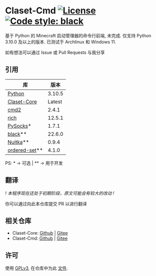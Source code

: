 # Claset-Cmd [![License](https://img.shields.io/github/license/Puqns67/Claset-Cmd?label=License)](https://github.com/Puqns67/Claset-Cmd/blob/master/LICENSE) [![Code style: black](https://img.shields.io/badge/Code%20Style-black-000000.svg)](https://github.com/psf/black)

基于 Python 的 Minecraft 启动管理器的命令行前端, 未完成.
仅支持 Python 3.10.0 及以上的版本.
已测试于 Archlinux 和 Windows 11.

如有想法可以通过 Issue 或 Pull Requests 与我分享

## 引用

| 库                                                        | 版本         |
|-----------------------------------------------------------|-------------|
|[Python](https://github.com/python/cpython)                |3.10.5       |
|[Claset-Core](https://github.com/Puqns67/Claset-Core)      |Latest       |
|[cmd2](https://github.com/python-cmd2/cmd2)                |2.4.1        |
|[rich](https://github.com/Textualize/rich)                 |12.5.1       |
|[PySocks](https://github.com/Anorov/PySocks)*              |1.7.1        |
|[black](https://github.com/psf/black)**                    |22.6.0       |
|[Nuitka](https://github.com/Nuitka/Nuitka)**               |0.9.4        |
|[ordered-set](https://github.com/rspeer/ordered-set)**     |4.1.0        |

PS: * -> 可选 | ** -> 用于开发

## 翻译

*! 本程序现在还处于初期阶段，原文可能会有较大的改动 !*

你可以通过向此本仓库提交 PR 以进行翻译

## 相关仓库

* Claset-Core: [Github](https://github.com/Puqns67/Claset-Core) | [Gitee](https://gitee.com/puqns67/Claset-Core)
* Claset-Cmd: [Github](https://github.com/Puqns67/Claset-Cmd) | [Gitee](https://gitee.com/puqns67/Claset-Cmd)

## 许可

使用 [GPLv3](https://www.gnu.org/licenses/gpl-3.0.txt), 在仓库中为此 [文件](./LICENSE).
